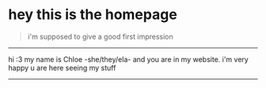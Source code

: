 # hey this is the homepage
> i'm supposed to give a good first impression

---

hi :3 my name is Chloe -she/they/ela- and you are in my website. i'm very happy u are here seeing my stuff




---